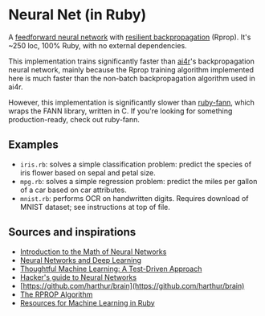 Neural Net (in Ruby)
===

A [feedforward neural network](http://en.wikipedia.org/wiki/Feedforward_neural_network) with [resilient backpropagation](http://en.wikipedia.org/wiki/Rprop) (Rprop). It's ~250 loc, 100% Ruby, with no external dependencies.

This implementation trains significantly faster than [ai4r](https://github.com/SergioFierens/ai4r)'s backpropagation neural network, mainly because the Rprop training algorithm implemented here is much faster than the non-batch backpropagation algorithm used in ai4r.

However, this implementation is significantly slower than [ruby-fann](https://github.com/tangledpath/ruby-fann), which wraps the FANN library, written in C. If you're looking for something production-ready, check out ruby-fann.


Examples
---
- ```iris.rb```: solves a simple classification problem: predict the species of iris flower based on sepal and petal size.
- ```mpg.rb```: solves a simple regression problem: predict the miles per gallon of a car based on car attributes.
- ```mnist.rb```: performs OCR on handwritten digits. Requires download of MNIST dataset; see instructions at top of file.


Sources and inspirations
---

- [Introduction to the Math of Neural Networks](http://www.amazon.com/Introduction-Math-Neural-Networks-Heaton-ebook/dp/B00845UQL6)
- [Neural Networks and Deep Learning](http://neuralnetworksanddeeplearning.com/)
- [Thoughtful Machine Learning: A Test-Driven Approach](http://www.amazon.com/Thoughtful-Machine-Learning-Test-Driven-Approach/dp/1449374069)
- [Hacker's guide to Neural Networks](http://karpathy.github.io/neuralnets/)
- [https://github.com/harthur/brain](https://github.com/harthur/brain)
- [The RPROP Algorithm](http://citeseerx.ist.psu.edu/viewdoc/download?doi=10.1.1.21.1417&rep=rep1&type=pdf)
- [Resources for Machine Learning in Ruby](https://gist.github.com/gbuesing/865b814d312f46775cda)
